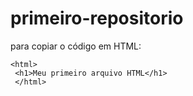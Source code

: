 # primeiro-repositorio

para copiar o código em HTML:
```
<html>
 <h1>Meu primeiro arquivo HTML</h1>
 </html>
```

